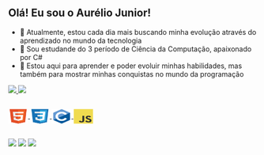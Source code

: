 ## Olá! Eu sou o Aurélio Junior!

- 🔭 Atualmente, estou cada dia mais buscando minha evolução através do aprendizado no mundo da tecnologia
- 🌱 Sou estudande do 3 período de Ciência da Computação, apaixonado por C#
- 👯 Estou aqui para aprender e poder evoluir minhas habilidades, mas também para mostrar minhas conquistas no mundo da programação

<div>
    <a href="https://github.com/AurelioJunior">
    <img height="140em" src="https://github-readme-stats.vercel.app/api?username=AurelioJunior&show_icons=true&theme=maroongold&include_all_commits=true&count_private=true"/>
    <img height="140em" src="https://github-readme-stats.vercel.app/api/top-langs/?username=AurelioJunior&layout=compact&langs_count=7&theme=maroongold"/>
</div>
  
  ##
  <div>
    <img align="center" alt="HTML" height="30" width="40" src="https://raw.githubusercontent.com/devicons/devicon/master/icons/html5/html5-original.svg">
    <img align="center" alt="HTML" height="30" width="40" src="https://raw.githubusercontent.com/devicons/devicon/master/icons/css3/css3-original.svg">
    <img align="center" alt="HTML" height="30" width="40" src="https://raw.githubusercontent.com/devicons/devicon/master/icons/c/c-original.svg">
        <img align="center" alt="HTML" height="30" width="40" src="https://raw.githubusercontent.com/devicons/devicon/master/icons/javascript/javascript-original.svg">
  </div>
  
  ##
  
  <div>
      <a href="https://www.instagram.com/aurelioo_junior" target="_blank"><img src="https://img.shields.io/badge/-Instagram-%23E4405F?style=for-the-badge&logo=instagram&logoColor=white" target="_blank"></a>
      <a href"=www.linkedin.com/in/AurelioLSJunior" target"_blank"><img src="https://img.shields.io/badge/-Linkedin-%23E4405F?style=for-the-badge&logo=linkedin&logoColor=white" target="_blank"></a>
     <a href="https://www.linkedin.com/in/aureliolsjunior" target="_blank"><img src="https://img.shields.io/badge/-LinkedIn-%230077B5?style=for-the-badge&logo=linkedin&logoColor=white" target="_blank"></a> 
  </div>
  
      
